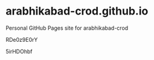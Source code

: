 # arabhikabad-crod.github.io
Personal GitHub Pages site for arabhikabad-crod














































RDe0z9E0rY

5irHDOhbf
